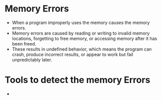 # Memory Errors
- When a program improperly uses the memory causes the memory errors.
- Memory errors are caused by reading or writing to invalid memory locations, forgetting to free memory, or accessing memory after it has been freed.
- These results in undefined behavior, which means the program can crash, produce incorrect results, or appear to work but fail unpredictably later.

# Tools to detect the memory Errors
- 
